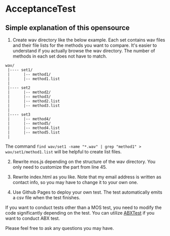 # AcceptanceTest

## Simple explanation of this opensource

1. Create wav directory like the below example. Each set contains wav files and their file lists for the methods you want to compare. It's easier to understand if you actually browse the wav directory. The number of methods in each set does not have to match.

```
wav/
 |---- set1/
 |      |-- method1/
 |      |-- method1.list
 |
 |---- set2
 |      |-- method2/
 |      |-- method3/
 |      |-- method2.list
 |      |-- method3.list
 |
 |---- set3
 |      |-- method4/
 |      |-- method5/
 |      |-- method4.list
 |      |-- method5.list
 |
 ```
 The command ```find wav/set1 -name "*.wav" | grep "method1" > wav/set1/method1.list``` will be helpful to create list files.

2. Rewrite mos.js depending on the structure of the wav directory. You only need to customize the part from line 45.

3. Rewrite index.html as you like. Note that my email address is written as contact info, so you may have to change it to your own one.

4. Use Github Pages to deploy your own test. The test automatically emits a csv file when the test finishes.

If you want to conduct tests other than a MOS test, you need to modify the code significantly depending on the test.
You can utilize [ABXTest](https://github.com/chomeyama/ABXTest) if you want to conduct ABX test.

Please feel free to ask any questions you may have.
